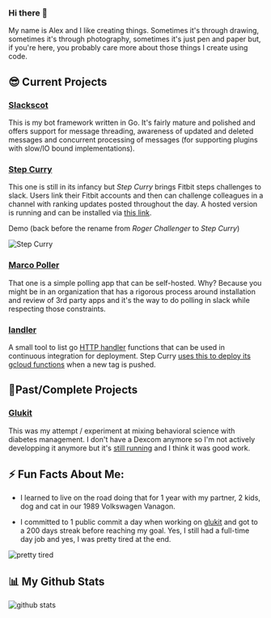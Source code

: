 ### Hi there 👋

My name is Alex and I like creating things. Sometimes it's through drawing, sometimes it's through photography, sometimes it's just pen and paper but, if you're here, you probably care more about those things I create using code. 

## 😎 Current Projects
### [Slackscot](https://github.com/alexandre-normand/slackscot)
This is my bot framework written in Go. It's fairly mature and polished and offers support for message threading, awareness of updated and deleted messages and concurrent processing of messages (for supporting plugins with slow/IO bound implementations). 

### [Step Curry](https://github.com/alexandre-normand/stepcurry)
This one is still in its infancy but _Step Curry_ brings Fitbit steps challenges to slack. Users link their Fitbit accounts and then can challenge colleagues in a channel with ranking updates posted throughout the day. A hosted version is running and can be installed via [this link](https://slack.com/oauth/v2/authorize?client_id=818949993232.874011914615&scope=channels:read,chat:write,commands,users.profile:read,users:read,groups:read,im:read,mpim:read&user_scope=).

Demo (back before the rename from _Roger Challenger_ to _Step Curry_)

![Step Curry](https://user-images.githubusercontent.com/788439/106548653-3aee5e80-64c4-11eb-8b47-61a690b3095f.gif)

### [Marco Poller](https://github.com/alexandre-normand/marcopoller)
That one is a simple polling app that can be self-hosted. Why? Because you might be in an organization that has a rigorous process around installation and review of 3rd party apps and it's the way to do polling in slack while respecting those constraints. 

### [landler](https://github.com/alexandre-normand/landler)
A small tool to list go [HTTP handler](https://golang.org/pkg/net/http/#Handler) functions that can be used in continuous integration for deployment. Step Curry [uses this to deploy its gcloud functions](https://github.com/alexandre-normand/stepcurry/blob/master/.github/workflows/deploy.yml#L36) when a new tag is pushed. 

## 🧙Past/Complete Projects
### [Glukit](https://github.com/alexandre-normand/glukit)
This was my attempt / experiment at mixing behavioral science with diabetes management. I don't have a Dexcom anymore so I'm not actively developping it anymore but it's [still running](https://mygluk.it) and I think it was good work.  

## ⚡ Fun Facts About Me: 
 * I learned to live on the road doing that for 1 year with my partner, 2 kids, dog and cat in our 1989 Volkswagen Vanagon.
 
 * I committed to 1 public commit a day when working on [glukit](https://mygluk.it) and got to a 200 days streak before reaching my goal. Yes, I still had a full-time day job and yes, I was pretty tired at the end. 
 
![pretty tired](https://media.giphy.com/media/ILgtIcrpEeKU8/giphy.gif)

## 📊 My Github Stats
![github stats](https://github-readme-stats.vercel.app/api?username=alexandre-normand&hide=contribs&show_icons=true)

